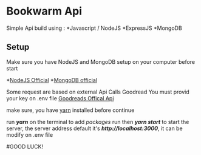 # Bookwarm Api

Simple Api build using :
*Javascript / NodeJS
*ExpressJS
*MongoDB

## Setup
Make sure you have NodeJS and MongoDB setup on your computer before start

*[NodeJS Official](https://nodejs.org/)
*[MongoDB official](https://docs.mongodb.com/)

Some request are based on external Api Calls Goodread
You must provid your key on .env file
[Goodreads Offical Api](https://www.goodreads.com/api)

make sure, you have [yarn](https://yarnpkg.com/) installed before continue

run ***yarn*** on the terminal to add *packages*
run then ***yarn start*** to start the server, the server address default it's ***http://localhost:3000***, it can be modify on .env file


#GOOD LUCK!


